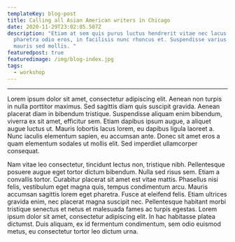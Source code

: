 ```yaml
---
templateKey: blog-post
title: Calling all Asian American writers in Chicago
date: 2020-11-29T23:02:05.507Z
description: "Etiam at sem quis purus luctus hendrerit vitae nec lacus. Praesent
  pharetra odio eros, in facilisis nunc rhoncus et. Suspendisse varius malesuada
  mauris sed mollis. "
featuredpost: true
featuredimage: /img/blog-index.jpg
tags:
  - workshop
---
```

- - -

Lorem ipsum dolor sit amet, consectetur adipiscing elit. Aenean non turpis in nulla porttitor maximus. Sed sagittis diam quis suscipit gravida. Aenean placerat diam in bibendum tristique. Suspendisse aliquam enim bibendum, viverra ex sit amet, efficitur sem. Etiam dapibus ipsum augue, a aliquet augue luctus ut. Mauris lobortis lacus lorem, eu dapibus ligula laoreet a. Nunc iaculis elementum sapien, eu accumsan ante. Donec sit amet eros a quam elementum sodales ut mollis elit. Sed imperdiet ullamcorper consequat.

Nam vitae leo consectetur, tincidunt lectus non, tristique nibh. Pellentesque posuere augue eget tortor dictum bibendum. Nulla sed risus sem. Etiam a convallis tortor. Curabitur placerat sit amet est vitae mattis. Phasellus nisi felis, vestibulum eget magna quis, tempus condimentum arcu. Mauris accumsan sagittis lorem eget pharetra. Fusce at eleifend felis. Etiam ultrices gravida enim, nec placerat magna suscipit nec. Pellentesque habitant morbi tristique senectus et netus et malesuada fames ac turpis egestas. Lorem ipsum dolor sit amet, consectetur adipiscing elit. In hac habitasse platea dictumst. Duis aliquam, ex id fermentum condimentum, sem odio euismod metus, eu consectetur tortor leo dictum urna.
